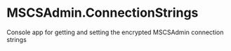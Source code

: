 # MSCSAdmin.ConnectionStrings
Console app for getting and setting the encrypted MSCSAdmin connection strings

